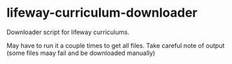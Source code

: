 # lifeway-curriculum-downloader
Downloader script for lifeway curriculums.

May have to run it a couple times to get all files. Take careful note of output (some files maay fail and be downloaded manually)
